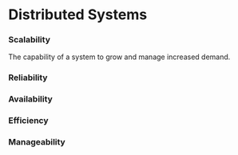 # Distributed Systems

### Scalability

The capability of a system to grow and manage increased demand.

### Reliability
### Availability
### Efficiency
### Manageability